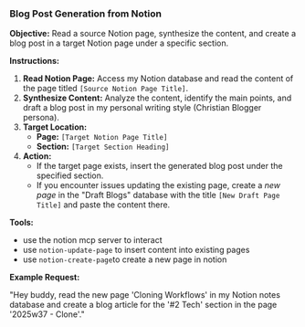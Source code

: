 ### Blog Post Generation from Notion

**Objective:** Read a source Notion page, synthesize the content, and create a blog post in a target Notion page under a specific section.

**Instructions:**

1.  **Read Notion Page:** Access my Notion database and read the content of the page titled `[Source Notion Page Title]`.
2.  **Synthesize Content:** Analyze the content, identify the main points, and draft a blog post in my personal writing style (Christian Blogger persona).
3.  **Target Location:**
    *   **Page:** `[Target Notion Page Title]`
    *   **Section:** `[Target Section Heading]`
4.  **Action:**
    *   If the target page exists, insert the generated blog post under the specified section.
    *   If you encounter issues updating the existing page, create a *new page* in the "Draft Blogs" database with the title `[New Draft Page Title]` and paste the content there.

**Tools:**
- use the notion mcp server to interact
- use `notion-update-page` to insert content into existing pages
- use `notion-create-page`to create a new page in notion

**Example Request:**

"Hey buddy, read the new page 'Cloning Workflows' in my Notion notes database and create a blog article for the '#2 Tech' section in the page '2025w37 - Clone'."
